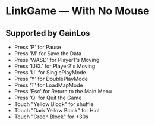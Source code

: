 # LinkGame — With No Mouse
##  Supported by GainLos
- Press 'P' for Pause
- Press 'M' for Save the Data
- Press 'WASD' for Player1's Moving
- Press 'IJKL' for Player2's Moving
- Press 'U' for SinglePlayMode
- Press 'Y' for DoublePlayMode
- Press 'T' for LoadMapMode
- Press 'Esc' for Return to the Main Menu
- Press 'Q' for Quit the Game
- Touch "Yellow Block" for shuffle
- Touch "Dark Yellow Block" for  Hint
- Touch "Green Block" for +30s

